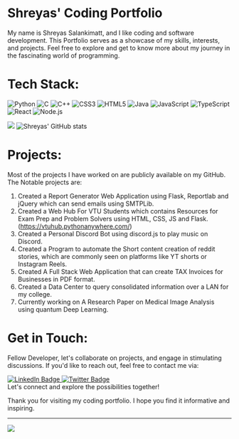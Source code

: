 <h1>Shreyas' Coding Portfolio</h1>
My name is Shreyas Salankimatt, and I like coding and software development. This Portfolio serves as a showcase of my skills, interests, and projects. Feel free to explore and get to know more about my journey in the fascinating world of programming.<br>

# Tech Stack:
![Python](https://img.shields.io/badge/python-3670A0?style=for-the-badge&logo=python&logoColor=ffdd54) ![C](https://img.shields.io/badge/c-%2300599C.svg?style=for-the-badge&logo=c&logoColor=white) ![C++](https://img.shields.io/badge/c++-%2300599C.svg?style=for-the-badge&logo=c%2B%2B&logoColor=white) ![CSS3](https://img.shields.io/badge/css3-%231572B6.svg?style=for-the-badge&logo=css3&logoColor=white) ![HTML5](https://img.shields.io/badge/html5-%23E34F26.svg?style=for-the-badge&logo=html5&logoColor=white) ![Java](https://img.shields.io/badge/java-%23ED8B00.svg?style=for-the-badge&logo=openjdk&logoColor=white) ![JavaScript](https://img.shields.io/badge/javascript-%23323330.svg?style=for-the-badge&logo=javascript&logoColor=%23F7DF1E) ![TypeScript](https://img.shields.io/badge/typescript-%23007ACC.svg?style=for-the-badge&logo=typescript&logoColor=white) ![React](https://img.shields.io/badge/react-%2320232a.svg?style=for-the-badge&logo=react&logoColor=%2361DAFB) ![Node.js](https://img.shields.io/badge/node.js-339933?style=for-the-badge&logo=Node.js&logoColor=white)

![](https://github-readme-stats.vercel.app/api/top-langs/?username=shreyas-078&theme=dark&hide_border=false&include_all_commits=true&count_private=true&layout=donut)
![Shreyas' GitHub stats](https://github-readme-stats.vercel.app/api?username=shreyas-078&show_icons=true&theme=radical)

# Projects:<br>
Most of the projects I have worked on are publicly available on my GitHub.<br>
The Notable projects are:<br>

1. Created a Report Generator Web Application using Flask, Reportlab and jQuery which can send emails using SMTPLib.<br>
2. Created a Web Hub For VTU Students which contains Resources for Exam Prep and Problem Solvers using HTML, CSS, JS and Flask. (https://vtuhub.pythonanywhere.com/)<br>
3. Created a Personal Discord Bot using discord.js to play music on Discord.<br>
4. Created a Program to automate the Short content creation of reddit stories, which are commonly seen on platforms like YT shorts or Instagram Reels.<br>
5. Created A Full Stack Web Application that can create TAX Invoices for Businesses in PDF format.<br>
6. Created a Data Center to query consolidated information over a LAN for my college.<br>
7. Currently working on A Research Paper on Medical Image Analysis using quantum Deep Learning.

# Get in Touch:
Fellow Developer, let's collaborate on projects, and engage in stimulating discussions. If you'd like to reach out, feel free to contact me via:<br> 
<div id="badges">
  <a href="https://www.linkedin.com/in/shreyas-salankimatt-83588a260/" target = "_blank">
    <img src="https://img.shields.io/badge/LinkedIn-0077B5?style=for-the-badge&logo=linkedin&logoColor=white" alt="LinkedIn Badge"/>
  </a>
  <a href="mailto:shreyassalankimatt@gmail.com" target = "_blank">
    <img src="https://img.shields.io/badge/Gmail-D14836?style=for-the-badge&logo=gmail&logoColor=white" alt="Twitter Badge"/>
  </a>
</div>
Let's connect and explore the possibilities together!

Thank you for visiting my coding portfolio. I hope you find it informative and inspiring.

---
[![](https://visitcount.itsvg.in/api?id=shreyas-078&icon=0&color=0)](https://visitcount.itsvg.in)
